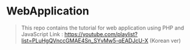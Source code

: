 # WebApplication
>
> This repo contains the tutorial for web application using PHP and JavaScript
> Link : https://youtube.com/playlist?list=PLuHgQVnccGMAE4Sn_SYvMw5-qEADJcU-X (Korean ver)

